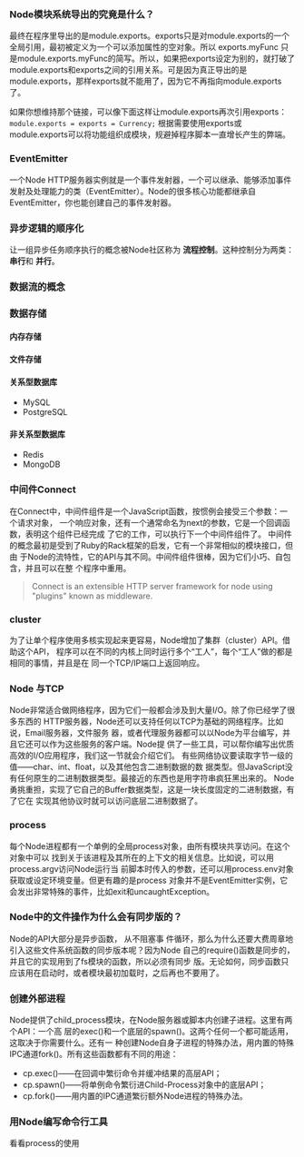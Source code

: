 ### Node模块系统导出的究竟是什么？
最终在程序里导出的是module.exports。exports只是对module.exports的一个全局引用，最初被定义为一个可以添加属性的空对象。所以 exports.myFunc 只是module.exports.myFunc的简写。所以，如果把exports设定为别的，就打破了module.exports和exports之间的引用关系。可是因为真正导出的是module.exports，那样exports就不能用了，因为它不再指向module.exports了。

如果你想维持那个链接，可以像下面这样让module.exports再次引用exports：
`module.exports = exports = Currency;`
根据需要使用exports或module.exports可以将功能组织成模块，规避掉程序脚本一直增长产生的弊端。

### EventEmitter
一个Node HTTP服务器实例就是一个事件发射器，一个可以继承、能够添加事件发射及处理能力的类（EventEmitter）。Node的很多核心功能都继承自EventEmitter，你也能创建自己的事件发射器。

### 异步逻辑的顺序化
让一组异步任务顺序执行的概念被Node社区称为 **流程控制**。这种控制分为两类：**串行**和 **并行**。

### 数据流的概念


### 数据存储

#### 内存存储
#### 文件存储
#### 关系型数据库

- MySQL
- PostgreSQL

#### 非关系型数据库

- Redis
- MongoDB


### 中间件Connect
在Connect中，中间件组件是一个JavaScript函数，按惯例会接受三个参数：一个请求对象， 一个响应对象，还有一个通常命名为next的参数，它是一个回调函数，表明这个组件已经完成 了它的工作，可以执行下一个中间件组件了。
中间件的概念最初是受到了Ruby的Rack框架的启发，它有一个非常相似的模块接口，但由 于Node的流特性，它的API与其不同。中间件组件很棒，因为它们小巧、自包含，并且可以在整 个程序中重用。

> Connect is an extensible HTTP server framework for node using "plugins" known as middleware.

### cluster
为了让单个程序使用多核实现起来更容易，Node增加了集群（cluster）API。借助这个API， 程序可以在不同的内核上同时运行多个“工人”，每个“工人”做的都是相同的事情，并且是在 同一个TCP/IP端口上返回响应。

### Node 与TCP
Node非常适合做网络程序，因为它们一般都会涉及到大量I/O。除了你已经学了很多东西的 HTTP服务器，Node还可以支持任何以TCP为基础的网络程序。比如说，Email服务器，文件服务 器，或者代理服务器都可以以Node为平台编写，并且它还可以作为这些服务的客户端。Node提 供了一些工具，可以帮你编写出优质高效的I/O应用程序，我们这一节就会介绍它们。 有些网络协议要读取字节一级的值——char、int、float，以及其他包含二进制数据的数 据类型。但JavaScript没有任何原生的二进制数据类型。最接近的东西也是用字符串疯狂黑出来的。 Node勇挑重担，实现了它自己的Buffer数据类型，这是一块长度固定的二进制数据，有了它在 实现其他协议时就可以访问底层二进制数据了。


### process

每个Node进程都有一个单例的全局process对象，由所有模块共享访问。在这个对象中可以 找到关于该进程及其所在的上下文的相关信息。比如说，可以用process.argv访问Node运行当 前脚本时传入的参数，还可以用process.env对象获取或设定环境变量。但更有趣的是process 对象并不是EventEmitter实例，它会发出非常特殊的事件，比如exit和uncaughtException。


### Node中的文件操作为什么会有同步版的？
Node的API大部分是异步函数， 从不阻塞事 件循环，那么为什么还要大费周章地引入这些文件系统函数的同步版本呢？因为Node 自己的require()函数是同步的，并且它的实现用到了fs模块的函数，所以必须有同步 版。无论如何，同步函数只应该用在启动时，或者模块最初加载时，之后再也不要用了。


### 创建外部进程
Node提供了child_process模块，在Node服务器或脚本内创建子进程。这里有两个API：一个高 层的exec()和一个底层的spawn()。这两个任何一个都可能适用，这取决于你需要什么。还有一 种创建Node自身子进程的特殊办法，用内置的特殊IPC通道fork()。所有这些函数都有不同的用途：

- cp.exec()——在回调中繁衍命令并缓冲结果的高层API； 
- cp.spawn()——将单例命令繁衍进Child-Process对象中的底层API； 
- cp.fork()——用内置的IPC通道繁衍额外Node进程的特殊办法。

### 用Node编写命令行工具
看看process的使用